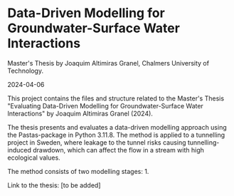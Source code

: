 # Data-Driven Modelling for Groundwater-Surface Water Interactions
Master's Thesis by Joaquim Altimiras Granel, Chalmers University of Technology.

2024-04-06

This project contains the files and structure related to the Master's Thesis "Evaluating Data-Driven Modelling for Groundwater-Surface Water Interactions" by Joaquim Altimiras Granel (2024).

The thesis presents and evaluates a data-driven modelling approach using the Pastas-package in Python 3.11.8. The method is applied to a tunnelling project in Sweden, where leakage to the tunnel risks causing
tunnelling-induced drawdown, which can affect the flow in a stream with high ecological values.

The method consists of two modelling stages:
1. 

Link to the thesis: [to be added]
